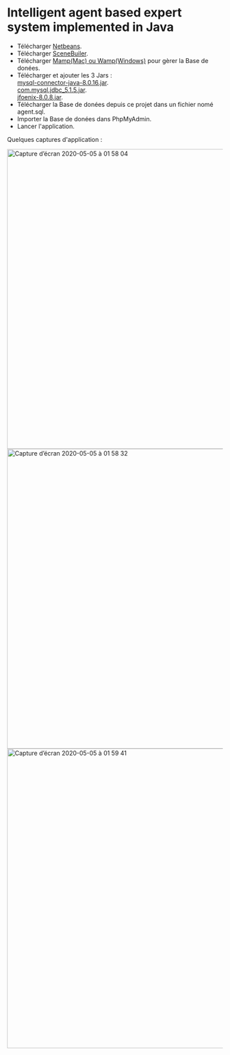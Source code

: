 # Intelligent agent based expert system implemented in Java

* Télécharger [Netbeans](https://netbeans.org/downloads/8.2/rc/).    
* Télécharger [SceneBuiler](https://gluonhq.com/products/scene-builder/).    
* Télécharger [Mamp(Mac) ou Wamp(Windows)](https://www.mamp.info/fr/downloads/) pour gèrer la Base de donées.  
* Télécharger et ajouter les 3 Jars :    
[mysql-connector-java-8.0.16.jar](https://www.mysql.com/fr/products/connector/).     
[com.mysql.jdbc_5.1.5.jar](https://www.mysql.com/fr/products/connector/).        
[jfoenix-8.0.8.jar](https://jar-download.com/artifacts/com.jfoenix/jfoenix/8.0.2/source-code).     
* Télécharger la Base de donées depuis ce projet dans un fichier nomé agent.sql.   
* Importer la Base de donées dans PhpMyAdmin. 
* Lancer l'application. 

Quelques captures d'application :

<img width="700" alt="Capture d’écran 2020-05-05 à 01 58 04" src="https://user-images.githubusercontent.com/56236244/81033405-799aae00-8e8b-11ea-82fe-a5f19ad3eb78.png">
<img width="700" alt="Capture d’écran 2020-05-05 à 01 58 32" src="https://user-images.githubusercontent.com/56236244/81033445-9df68a80-8e8b-11ea-87c7-30ea19ae3c0f.png">
<img width="700" alt="Capture d’écran 2020-05-05 à 01 59 41" src="https://user-images.githubusercontent.com/56236244/81033455-a64ec580-8e8b-11ea-8d05-168e01698d62.png">
